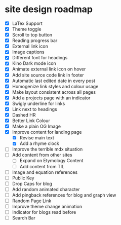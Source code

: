 # site design roadmap

- [x] LaTex Support
- [x] Theme toggle
- [x] Scroll to top button
- [x] Reading progress bar
- [x] External link icon
- [x] Image captions
- [x] Different font for headings
- [x] Kino Dark mode icon
- [x] Animate external link icon on hover
- [x] Add site source code link in footer
- [x] Automatic last edited date in every post
- [x] Homogenize link styles and colour usage
- [x] Make layout consistent across all pages
- [x] Add a projects page with an indicator
- [x] Swigly underline for links
- [x] Link next to headings
- [x] Dashed HR
- [x] Better Link Colour
- [x] Make a plain OG Image
- [x] Improve content for landing page
  - [x] Revise main text
  - [x] Add a rhyme clock
- [ ] Improve the terrible mdx situation
- [ ] Add content from other sites
  - [ ] Expand on Etymology Content
  - [ ] Add content from TIL
- [ ] Image and equation references
- [ ] Public Key
- [ ] Drop Caps for blog
- [ ] Add random animated character
- [ ] Add pingback references for blog and graph view
- [ ] Random Page Link
- [ ] Improve theme change animation
- [ ] Indicator for blogs read before
- [ ] Search Bar
